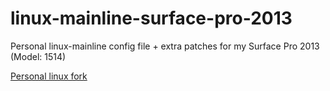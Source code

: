 # linux-mainline-surface-pro-2013

Personal linux-mainline config file + extra patches for my Surface Pro 2013 (Model: 1514)

[Personal linux fork](https://github.com/ItsVixano/linux)
